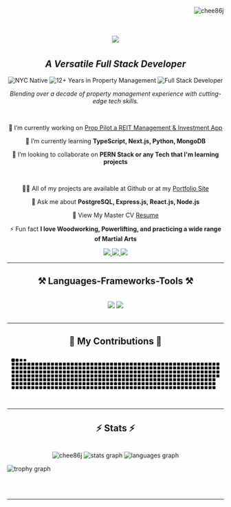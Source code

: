 <p align="right"> <img src="https://komarev.com/ghpvc/?username=chee86j&label=Visitors&color=0e75b6&style=flat" alt="chee86j" /> </p>

<h1 align="center">
    <img src="https://readme-typing-svg.herokuapp.com/?font=Righteous&size=35&center=true&vCenter=true&width=500&height=70&duration=4000&lines=Hi+There!+👋;+I'm+Jeffrey+Chee!;" />
</h1>

<h2 align="center">
  <i>A Versatile Full Stack Developer</i>
</h2>

<p align="center">
  <img src="https://img.shields.io/badge/NYC%20Native-0077B5?style=flat&logo=location&logoColor=white" alt="NYC Native"/>
  <img src="https://img.shields.io/badge/12+%20Yrs%20in%20Property%20Management-fff888?style=flat" alt="12+ Years in Property Management"/>
  <img src="https://img.shields.io/badge/Full%20Stack%20Developer-5646D2?style=flat&logo=developer&logoColor=white" alt="Full Stack Developer"/>
</p>

<p align="center">
  <em>Blending over a decade of property management experience with cutting-edge tech skills.</em>
</p>


<br/>


<div align="center">
  
🔭 I’m currently working on [Prop Pilot a REIT Management & Investment App](https//github.com/chee86j/prop_pilot)

🌱 I’m currently learning **TypeScript, Next.js, Python, MongoDB**

👯 I’m looking to collaborate on **PERN Stack or any Tech that I'm learning projects**

<br/>

👨‍💻 All of my projects are available at Github or at my [Portfolio Site](https://jeffchee-port.onrender.com/)

💬 Ask me about **PostgreSQL, Express.js, React.js, Node.js**

📄 View My Master CV [Resume](https://drive.google.com/file/d/1Dtp5oxi1JjFZlMvSk4v4TBZEenvP0RWb/view?usp=sharing)

⚡ Fun fact **I love Woodworking, Powerlifting, and practicing a wide range of Martial Arts**

</div>

<div align="center"> 
  <a href="mailto:jeffreychee86@gmail.com">
    <img src="https://img.shields.io/badge/Gmail-333333?style=for-the-badge&logo=gmail&logoColor=red" />
  </a>
  <a href="https://www.linkedin.com/in/jeffchee86/" target="_blank">
    <img src="https://img.shields.io/badge/LinkedIn-0077B5?style=for-the-badge&logo=linkedin&logoColor=white" target="_blank" />
  </a>
  <a href="https://jeffchee-port.onrender.com/" target="_blank">
     <img src="https://img.shields.io/badge/Portfolio-FF5722?style=for-the-badge&logo=todoist&logoColor=white" target="_blank" /> 
  </a>
</div>

 <hr/>
 
<h2 align="center">⚒️ Languages-Frameworks-Tools ⚒️</h2>
<br/>
<div align="center">
    <img src="https://skillicons.dev/icons?i=postgresql,express,react,nodejs,bootstrap,html,css,vscode,github,tailwind,git,npm" />
    <img src="https://skillicons.dev/icons?i=mongodb,redux,javascript,typescript,nextjs,python,flask,prisma,sqlite,sequelize,less,postman" /><br>
</div>

<br/>
<hr/>

<div align="center">
  <h2>🐍 My Contributions 🐍</h2>
  <img src="https://github.com/chee86j/chee86j/blob/main/dist/github-contribution-grid-snake-dark.svg?palette=github-dark" alt="GitHub Contribution Grid Snake"/>
</div>

<hr/>

<h2 align="center">⚡ Stats ⚡</h2>
<br>
<div align=center>
  <img width=390 src="https://github-readme-streak-stats.herokuapp.com/?user=chee86j&theme=dark" alt="chee86j" />
  <img src="https://github-readme-stats.vercel.app/api?username=chee86j&hide_title=false&hide_rank=false&show_icons=true&include_all_commits=true&count_private=true&disable_animations=false&theme=react&locale=en&hide_border=false&order=1" height="150" alt="stats graph"  />
  <img src="https://github-readme-stats.vercel.app/api/top-langs?username=chee86j&locale=en&hide_title=false&layout=compact&card_width=320&langs_count=5&theme=tokyonight&hide_border=false&order=2" height="150" alt="languages graph"  />
  <p align="left"> <img src="https://github-profile-trophy.vercel.app?username=chee86j&theme=chalk&column=-1&row=1&margin-w=8&margin-h=8&no-bg=false&no-frame=false&order=4" height="150" alt="trophy graph"  /> </p>
</div>

<br/><br/>

<hr/>

<br/>
